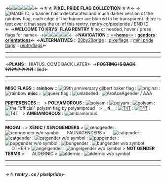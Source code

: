 ->![](https://media.discordapp.net/attachments/789990544763781120/1052483275517612132/tumblr_54c582171a45c00e36c5275497ae55ed_c4010e01_75.gif)![](https://media.discordapp.net/attachments/789990544763781120/1052483275517612132/tumblr_54c582171a45c00e36c5275497ae55ed_c4010e01_75.gif)![](https://media.discordapp.net/attachments/789990544763781120/1052483275517612132/tumblr_54c582171a45c00e36c5275497ae55ed_c4010e01_75.gif)![](https://media.discordapp.net/attachments/789990544763781120/1052483275517612132/tumblr_54c582171a45c00e36c5275497ae55ed_c4010e01_75.gif)![](https://media.discordapp.net/attachments/789990544763781120/1052483275517612132/tumblr_54c582171a45c00e36c5275497ae55ed_c4010e01_75.gif)<-
->**☆☆ PiXEL PRiDE FLAG COLLECTiON ☆☆**<-
->![IMAGE ID; a banner has a desaturated and much darker version of the rainbow flag, each edge of the banner are blurred to be transparent. there is text over it that says the url of this rentry, rentry.co/pixelpride / END ID ](https://media.discordapp.net/attachments/789990544763781120/1055703664599257119/Untitled837_20221223112903.png)<-
->**WELCOME TO KRYS' FLAG RENTRY _!!_**
no cr needed, hover / press flags for name<-
->![](https://media.discordapp.net/attachments/789990544763781120/1052483275517612132/tumblr_54c582171a45c00e36c5275497ae55ed_c4010e01_75.gif)![](https://media.discordapp.net/attachments/789990544763781120/1052483275517612132/tumblr_54c582171a45c00e36c5275497ae55ed_c4010e01_75.gif)![](https://media.discordapp.net/attachments/789990544763781120/1052483275517612132/tumblr_54c582171a45c00e36c5275497ae55ed_c4010e01_75.gif)![](https://media.discordapp.net/attachments/789990544763781120/1052483275517612132/tumblr_54c582171a45c00e36c5275497ae55ed_c4010e01_75.gif)![](https://media.discordapp.net/attachments/789990544763781120/1052483275517612132/tumblr_54c582171a45c00e36c5275497ae55ed_c4010e01_75.gif)<-
->**NAVIGATION** :: [==**home**==](/pixelpride) : [**genders**](/genderpixels) : [**orientations**](/orienpixels)<-
->**ALTERNATIVES** :: [20by20pride](/20by20pride) :: [pixelflags](/pixelflags) :: [mini pride flags](https://toyhou.se/6899962.mini-pride-flags/gallery) :: [rentryflags](/rentryflags)<-
***
***
->**PLANS** :: HIATUS. COME BACK LATER<-
->~~**POSTIMG IS BACK ??!??!?!?!?!?!**~~ i lied<-
***
***
**MISC FLAGS** ::
**rainbow** :: ![39th anniversary gilbert baker flag](https://i.postimg.cc/3r6y5wsD/Untitled512-20220918064137.png) : ![original](https://i.postimg.cc/NfHKgctC/Untitled512-20220918064148.png) : ![rainbow](https://i.postimg.cc/RhSkRhH0/Untitled512-20220917094104.png)
**misc** :: ![queer flag](https://i.postimg.cc/rw2KsPFV/Untitled512-20220918064232.png) : ![unlabelled](https://i.postimg.cc/RC16Znqj/Untitled512-20220919151757.png) : ![AroAceAgender / AAA](https://i.postimg.cc/jdkmYSVB/Untitled512-20220919154721.png)

**PREFERENCES** ::
⠀> **POLYAMOROUS** : ![polyam](https://i.postimg.cc/JhjSCZ3n/Untitled506-20220916160604.png) : ![polyam](https://i.postimg.cc/jdQ6zQV6/Untitled832-20221222150411.png) : ![polyam](https://i.postimg.cc/15CQvGM1/Untitled512-20220917093454.png) : ![the "official" polyam flag by polyamproud](https://i.postimg.cc/ZYNxqzVM/Untitled832-20221222150726.png)
⠀> **\_\_4\_\_** : [![T4T](https://i.postimg.cc/sxCh0YxJ/Untitled512-20220919152626.png)](https://twitter.com/t4tpos/status/1414253492601081858) : [![T4T](https://i.postimg.cc/8cd687rg/Untitled512-20220919152116.png)](https://twitter.com/sproutlette/status/1533889460554768384) : ![T4T](https://i.postimg.cc/Y2QgLsDD/Untitled512-20220919152049.png)
⠀> **AMBIAMOROUS** : ![ambiamorous](https://i.postimg.cc/Cxq513W9/Untitled512-20221013072047.png)
***
**MOGAI** ::
\> **XENIC / XENOGENDERS** > ![xenogender](https://i.postimg.cc/FHF10Jc8/Untitled512-20220918064534.png) : ![xenogender w/o symbol](https://i.postimg.cc/vHtc1v15/Untitled512-20220918064432.png)
⠀⠀FAUNAGENDERS >
⠀⠀![catgender](https://i.postimg.cc/nrxX1nSR/Untitled512-20220919151906.png) : ![catgender](https://i.postimg.cc/5ym67DZx/Untitled512-20220919151859.png) : ![catgender w/o symbol](https://i.postimg.cc/Gh1J8gfh/Untitled832-20221222150453.png) : ![pupgender](https://i.postimg.cc/BQFgp5WD/Untitled512-20221112082401.png) : ![pupgender w/o symbol](https://i.postimg.cc/qvJsQh0P/Untitled832-20221222150234.png) : ![bungender](https://i.postimg.cc/d1bR95t6/Untitled832-20221222150838.png) : ![bungender w/o symbol](https://i.postimg.cc/6Q1f89kD/Untitled832-20221222150857.png)
⠀⠀OTHER > ![angelgender](https://i.postimg.cc/Gppj3B5F/Untitled832-20221222151250.png) : ![angelgender w/o symbol](https://i.postimg.cc/ydgX9MBW/Untitled832-20221222151247.png)
\> **NOT GENDER TERMS** >
⠀⠀ALDERNIC > ![aldernic](https://i.postimg.cc/Vk8Gwkwg/Untitled832-20221222152337.png) : ![aldernic w/o symbol](https://i.postimg.cc/m2MXKFvh/Untitled832-20221222152357.png)
***
***
###### ->**☆ rentry . co / pixelpride**<-